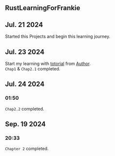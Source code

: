 RustLearningForFrankie
----------------------
## Jul. 21 2024
Started this Projects and begin this learning journey.

## Jul. 23 2024
Start my learning with [totorial](https://www.bilibili.com/video/BV15y421h7j7/?share_source=copy_web&vd_source=96f7b7dc22b4b74b477b73ce3ff4641e "2024 Rust现代实用教程 by '原子之音'") from [Author](https://space.bilibili.com/437860379 "作者B站").  
`Chap1` & `Chap2.1` completed.

## Jul. 24 2024
### 01:50
`Chap2.2` completed.

## Sep. 19 2024
### 20:33
`Chapter 2` completed.
